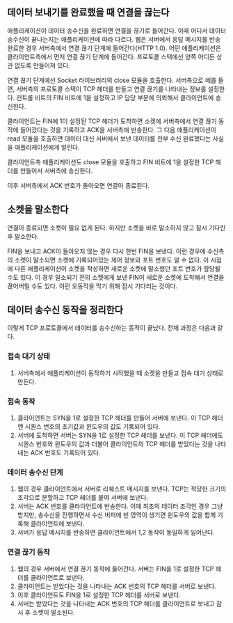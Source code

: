 ## 데이터 보내기를 완료했을 때 연결을 끊는다

애플리케이션이 데이터 송수신을 완료하면 연결을 끊기로 들어간다. 이때 어디서 데이터 송수신이 끝나는지는 애플리케이션에 따라 다르다. 웹은 서버에서 응답 메시지를 반송 완료한 경우 서버측에서 연결 끊기 단계에 들어간다(HTTP 1.0). 어떤 애플리케이션은 클라이언트측에서 먼저 연결 끊기 단계에 들어간다. 프로토콜 스택에선 양쪽 어디든 상관 없도록 만들어져 있다.

연결 끊기 단계에선 Socket 라이브러리의 close 모듈을 호출한다. 서버측으로 예를 들면, 서버측의 프로토콜 스택이 TCP 헤더를 만들고 연결 끊기를 나타내는 정보를 설정한다. 컨트롤 비트의 FIN 비트에 1을 설정하고 IP 담당 부분에 의뢰해서 클라이언트에 송신한다.

클라이언트는 FIN에 1이 설정된 TCP 헤더가 도착하면 소켓에 서버측에서 연결 끊기 동작에 들어갔다는 것을 기록하고 ACK을 서버측에 반송한다. 그 다음 애플리케이션이 read 모듈을 호출하면 데이터 대신 서버에서 보낸 데이터를 전부 수신 완료했다는 사실을 애플리케이션에게 알린다.

클라이언트측 애플리케이션도 close 모듈을 호출하고 FIN 비트에 1을 설정한 TCP 헤더를 만들어서 서버측에 송신한다.

이후 서버측에서 ACK 번호가 돌아오면 연결이 종료된다.



## 소켓을 말소한다

연결이 종료되면 소켓이 필요 없게 된다. 하지만 소켓을 바로 말소하지 않고 잠시 기다린 후 말소한다.

FIN을 보내고 ACK이 돌아오지 않는 경우 다시 한번 FIN을 보낸다. 이런 경우에 수신측의 소켓이 말소되면 소켓에 기록되어있는 제어 정보와 포트 번호도 알 수 없다. 이 시점에 다른 애플리케이션이 소켓을 작성하면 새로운 소켓에 말소했던 포트 번호가 할당될 수도 있다. 이 경우 말소되기 전의 소켓에게 보낸 FIN이 새로운 소켓에 도착해서 연결을 끊어버릴 수도 있다. 이런 오동작을 막기 위해 잠시 기다리는 것이다.



## 데이터 송수신 동작을 정리한다

이렇게 TCP 프로토콜에서 데이터를 송수신하는 동작이 끝났다. 전체 과정은 다음과 같다.

### 접속 대기 상태

1.  서버측에서 애플리케이션이 동작하기 시작했을 때 소켓을 만들고 접속 대기 상태로 만든다.

### 접속 동작

1. 클라이언트는 SYN을 1로 설정한 TCP 헤더를 만들어 서버에 보낸다. 이 TCP 헤더엔 시퀀스 번호의 초기값과 윈도우의 값도 기록되어 있다.
2. 서버에 도착하면 서버는 SYN을 1로 설정한 TCP 헤더를 보낸다. 이 TCP 헤더에도 시퀀스 번호와 윈도우의 값과 더불어 클라이언트의 TCP 헤더를 받았다는 것을 나타내는 ACK 번호도 기록되어 있다.

### 데이터 송수신 단계

1. 웹의 경우 클라이언트에서 서버로 리퀘스트 메시지를 보낸다. TCP는 적당한 크기의 조각으로 분할하고 TCP 헤더를 붙여 서버에 보낸다.
2. 서버는 ACK 번호를 클라이언트에 반송한다. 이때 최초의 데이터 조각인 경우 그냥 받지만, 송수신을 진행하면서 수신 버퍼에 빈 영역이 생기면 윈도우의 값을 함께 기록해 클라이언트에 보낸다.
3. 서버가 응답 메시지를 반송하면 클라이언트에서 1,2 동작이 동일하게 일어난다.

### 연결 끊기 동작

1. 웹의 경우 서버에서 연결 끊기 동작에 들어간다. 서버는 FIN을 1로 설정한 TCP 헤더를 클라이언트로 보낸다.
2. 클라이언트는 받았다는 것을 나타내는 ACK 번호의 TCP 헤더를 서버로 보낸다.
3. 이후 클라이언트도 FIN을 1로 설정한 TCP 헤더를 서버로 보낸다.
4. 서버는 받았다는 것을 나타내는 ACK 번호의 TCP 헤더를 클라이언트로 보내고 잠시 후 소켓이 말소된다.